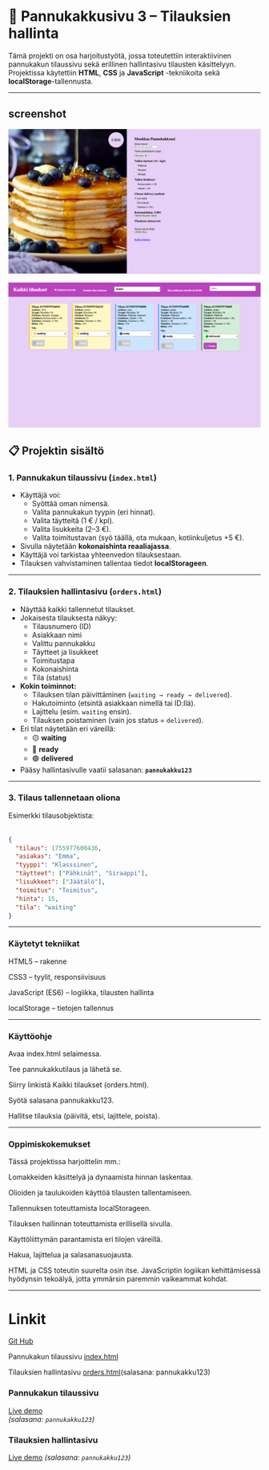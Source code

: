 # 🥞 Pannukakkusivu 3 – Tilauksien hallinta

Tämä projekti on osa harjoitustyötä, jossa toteutettiin interaktiivinen pannukakun tilaussivu sekä erillinen hallintasivu tilausten käsittelyyn. Projektissa käytettiin **HTML**, **CSS** ja **JavaScript** -tekniikoita sekä **localStorage**-tallennusta.

---
## screenshot
![Pannukakun tilaussivu ](images/pannukakkusivu3.netlify.app_.png)

![Tilauksien hallintasivu ](images/pannukakkusivu3.netlify.app_orders.png)

## 📋 Projektin sisältö

### 1. Pannukakun tilaussivu (`index.html`)
- Käyttäjä voi:
  - Syöttää oman nimensä.
  - Valita pannukakun tyypin (eri hinnat).
  - Valita täytteitä (1 € / kpl).
  - Valita lisukkeita (2–3 €).
  - Valita toimitustavan (syö täällä, ota mukaan, kotiinkuljetus +5 €).
- Sivulla näytetään **kokonaishinta reaaliajassa**.
- Käyttäjä voi tarkistaa yhteenvedon tilauksestaan.
- Tilauksen vahvistaminen tallentaa tiedot **localStorageen**.

---

### 2. Tilauksien hallintasivu (`orders.html`)
- Näyttää kaikki tallennetut tilaukset.
- Jokaisesta tilauksesta näkyy:
  - Tilausnumero (ID)
  - Asiakkaan nimi
  - Valittu pannukakku
  - Täytteet ja lisukkeet
  - Toimitustapa
  - Kokonaishinta
  - Tila (status)
- **Kokin toiminnot:**
  - Tilauksen tilan päivittäminen (`waiting → ready → delivered`).
  - Hakutoiminto (etsintä asiakkaan nimellä tai ID:llä).
  - Lajittelu (esim. `waiting` ensin).
  - Tilauksen poistaminen (vain jos status = `delivered`).
- Eri tilat näytetään eri väreillä:
  - 🟡 **waiting**
  - 🔵 **ready**
  - 🟢 **delivered**
- Pääsy hallintasivulle vaatii salasanan: **`pannukakku123`**

---

### 3. Tilaus tallennetaan oliona
Esimerkki tilausobjektista:

```json

{
  "tilaus": 1755977600436,
  "asiakas": "Emma",
  "tyyppi": "Klasssinen",
  "täytteet": ["Pähkinät", "Siraappi"],
  "lisukkeet": ["Jäätälö"],
  "toimitus": "Toimitus",
  "hinta": 15,
  "tila": "waiting"
}
```
---------
### Käytetyt tekniikat

HTML5 – rakenne

CSS3 – tyylit, responsiivisuus

JavaScript (ES6) – logiikka, tilausten hallinta

localStorage – tietojen tallennus

-------

### Käyttöohje
Avaa index.html selaimessa.

Tee pannukakkutilaus ja lähetä se.

Siirry linkistä Kaikki tilaukset (orders.html).

Syötä salasana pannukakku123.

Hallitse tilauksia (päivitä, etsi, lajittele, poista).

-------

### Oppimiskokemukset

Tässä projektissa harjoittelin mm.:

Lomakkeiden käsittelyä ja dynaamista hinnan laskentaa.

Olioiden ja taulukoiden käyttöä tilausten tallentamiseen.

Tallennuksen toteuttamista localStorageen.

Tilauksen hallinnan toteuttamista erillisellä sivulla.

Käyttöliittymän parantamista eri tilojen väreillä.

Hakua, lajittelua ja salasanasuojausta.

HTML ja CSS toteutin suurelta osin itse. JavaScriptin logiikan kehittämisessä hyödynsin tekoälyä, jotta ymmärsin paremmin vaikeammat kohdat.

-----
# Linkit

[Git Hub](https://github.com/1967cooder/harjoitukset/tree/main/Portfolio%20Silvana/Pannukakkusivu3%20copy)


Pannukakun tilaussivu [index.html](http://127.0.0.1:5505/Pannukakkusivu3%20copy/index.html)

Tilauksien hallintasivu [orders.html](http://127.0.0.1:5505/Pannukakkusivu3%20copy/orders.html)(salasana: pannukakku123)


### Pannukakun tilaussivu

[Live demo](https://pannukakkusivu3.netlify.app/)  
*(salasana: `pannukakku123`)*

### Tilauksien hallintasivu 

[Live demo](https://pannukakkusivu3.netlify.app/orders)
*(salasana: `pannukakku123`)*